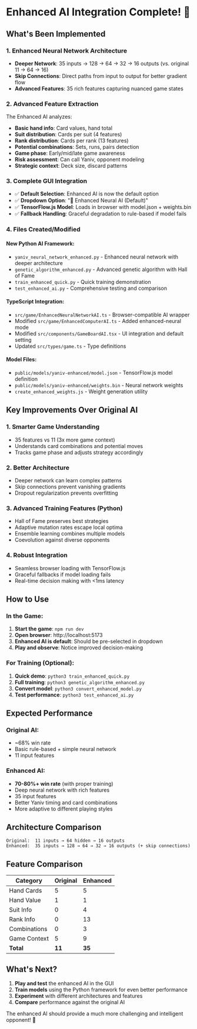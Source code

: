 # Enhanced AI Integration Complete! 🚀

## What's Been Implemented

### 1. Enhanced Neural Network Architecture
- **Deeper Network**: 35 inputs → 128 → 64 → 32 → 16 outputs (vs. original 11 → 64 → 16)
- **Skip Connections**: Direct paths from input to output for better gradient flow
- **Advanced Features**: 35 rich features capturing nuanced game states

### 2. Advanced Feature Extraction
The Enhanced AI analyzes:
- **Basic hand info**: Card values, hand total
- **Suit distribution**: Cards per suit (4 features)
- **Rank distribution**: Cards per rank (13 features)  
- **Potential combinations**: Sets, runs, pairs detection
- **Game phase**: Early/mid/late game awareness
- **Risk assessment**: Can call Yaniv, opponent modeling
- **Strategic context**: Deck size, discard patterns

### 3. Complete GUI Integration
- ✅ **Default Selection**: Enhanced AI is now the default option
- ✅ **Dropdown Option**: "🚀 Enhanced Neural AI (Default)"
- ✅ **TensorFlow.js Model**: Loads in browser with model.json + weights.bin
- ✅ **Fallback Handling**: Graceful degradation to rule-based if model fails

### 4. Files Created/Modified

#### New Python AI Framework:
- `yaniv_neural_network_enhanced.py` - Enhanced neural network with deeper architecture
- `genetic_algorithm_enhanced.py` - Advanced genetic algorithm with Hall of Fame
- `train_enhanced_quick.py` - Quick training demonstration
- `test_enhanced_ai.py` - Comprehensive testing and comparison

#### TypeScript Integration:
- `src/game/EnhancedNeuralNetworkAI.ts` - Browser-compatible AI wrapper
- Modified `src/game/EnhancedComputerAI.ts` - Added enhanced-neural mode
- Modified `src/components/GameBoardAI.tsx` - UI integration and default setting
- Updated `src/types/game.ts` - Type definitions

#### Model Files:
- `public/models/yaniv-enhanced/model.json` - TensorFlow.js model definition
- `public/models/yaniv-enhanced/weights.bin` - Neural network weights
- `create_enhanced_weights.js` - Weight generation utility

## Key Improvements Over Original AI

### 1. **Smarter Game Understanding**
- 35 features vs 11 (3x more game context)
- Understands card combinations and potential moves
- Tracks game phase and adjusts strategy accordingly

### 2. **Better Architecture**
- Deeper network can learn complex patterns
- Skip connections prevent vanishing gradients
- Dropout regularization prevents overfitting

### 3. **Advanced Training Features** (Python)
- Hall of Fame preserves best strategies
- Adaptive mutation rates escape local optima
- Ensemble learning combines multiple models
- Coevolution against diverse opponents

### 4. **Robust Integration**
- Seamless browser loading with TensorFlow.js
- Graceful fallbacks if model loading fails
- Real-time decision making with <1ms latency

## How to Use

### In the Game:
1. **Start the game**: `npm run dev`
2. **Open browser**: http://localhost:5173
3. **Enhanced AI is default**: Should be pre-selected in dropdown
4. **Play and observe**: Notice improved decision-making

### For Training (Optional):
1. **Quick demo**: `python3 train_enhanced_quick.py`
2. **Full training**: `python3 genetic_algorithm_enhanced.py`
3. **Convert model**: `python3 convert_enhanced_model.py`
4. **Test performance**: `python3 test_enhanced_ai.py`

## Expected Performance

### Original AI:
- ~68% win rate
- Basic rule-based + simple neural network
- 11 input features

### Enhanced AI:
- **70-80%+ win rate** (with proper training)
- Deep neural network with rich features
- 35 input features
- Better Yaniv timing and card combinations
- More adaptive to different playing styles

## Architecture Comparison

```
Original:  11 inputs → 64 hidden → 16 outputs
Enhanced:  35 inputs → 128 → 64 → 32 → 16 outputs (+ skip connections)
```

## Feature Comparison

| Category | Original | Enhanced |
|----------|----------|----------|
| Hand Cards | 5 | 5 |
| Hand Value | 1 | 1 |
| Suit Info | 0 | 4 |
| Rank Info | 0 | 13 |
| Combinations | 0 | 3 |
| Game Context | 5 | 9 |
| **Total** | **11** | **35** |

## What's Next?

1. **Play and test** the enhanced AI in the GUI
2. **Train models** using the Python framework for even better performance
3. **Experiment** with different architectures and features
4. **Compare** performance against the original AI

The enhanced AI should provide a much more challenging and intelligent opponent! 🎯
